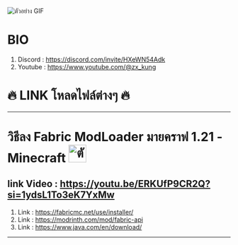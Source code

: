 ![ตัวอย่าง GIF](https://xenzy.xyz/p/s002.gif)
# BIO
1. Discord : https://discord.com/invite/HXeWN54Adk
2. Youtube : https://www.youtube.com/@zx_kung
# 🔥 LINK โหลดไฟล์ต่างๆ 🔥
---
# วิธีลง Fabric ModLoader มายคราฟ 1.21 - Minecraft <img src="https://i.redd.it/hpi2fcsou3471.png" alt="ตัวอย่าง" width="40" height="40">
## link Video : https://youtu.be/ERKUfP9CR2Q?si=1ydsL1To3eK7YxMw
1. Link : https://fabricmc.net/use/installer/
2. Link : https://modrinth.com/mod/fabric-api
3. Link : https://www.java.com/en/download/
---
